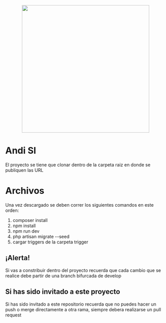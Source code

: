<p align="center"><img src="public/img/Silent4Business-Logo-Color.png" width="400"></p>

# Andi SI

El proyecto se tiene que clonar dentro de la carpeta raiz en donde se publiquen las URL


# Archivos

Una vez descargado se deben correr los siguientes comandos en este orden:

 1. composer install
 2. npm install
 3. npm run dev
 4. php artisan migrate --seed
 5. cargar triggers de la carpeta trigger

## ¡Alerta!

Si vas  a constribuir dentro del proyecto recuerda que cada cambio que se realice debe partir de una branch bifurcada de develop

## Si has sido invitado a este proyecto

Si has sido invitado a este repositorio recuerda que no puedes hacer un push o merge directamente a otra rama, siempre debera realizarse un pull request
